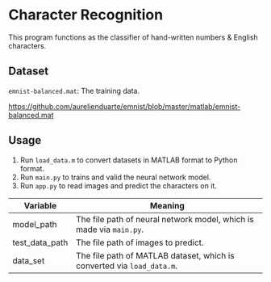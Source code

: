 # Character Recognition

This program functions as the classifier of hand-written numbers & English characters.

## Dataset

`emnist-balanced.mat`: The training data.

[Cohen, G, Afshar, S, Tapson, J, van Schaik, A. (2017). EMNIST: an extension of MNIST to handwritten letters. Retrieved from http://arxiv.org/abs/1702.05373]: http://arxiv.org/abs/1702.05373

https://github.com/aurelienduarte/emnist/blob/master/matlab/emnist-balanced.mat



## Usage

1. Run `load_data.m` to convert datasets in MATLAB format to Python format.
2. Run `main.py` to trains and valid the neural network model. 
3. Run `app.py` to read images and predict the characters on it.

|   Variable   |   Meaning   |
| ---- | ---- |
|   model_path   |   The file path of neural network model, which is made via `main.py`.   |
| test_data_path | The file path of images to predict. |
| data_set | The file path of MATLAB dataset, which is converted via `load_data.m`. |
